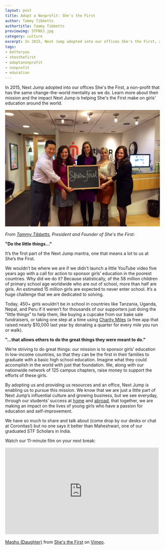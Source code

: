 ```yaml
---
layout: post
title: Adopt a Nonprofit: She's the First
author: Tammy Tibbetts
authortitle: Tammy Tibbetts
previewimg: STFNXJ.jpg
category: culture
excerpt: In 2015, Next Jump adopted into our offices She's the First, a non-profit that has the same change-the-world mentality as we do.  Learn more about their mission and the impact Next Jump is helping She's the First make on girls' education around the world.
tags:
- betteryou
- shesthefirst
- adoptanonprofit
- nonprofit
- education
---
```


In 2015, Next Jump adopted into our offices She's the First, a non-profit that has the same change-the-world mentality as we do.  Learn more about their mission and the impact Next Jump is helping She's the First make on girls' education around the world.

![The She's The First team with Charlie & Meghan](/images/STFNXJ.jpg)

*From <a href="http://www.shesthefirst.org/about/#people" target="_blank">Tammy Tibbetts</a>, President and Founder of She's the First:*

<b>"Do the little things..."</b>

It’s the first part of the Next Jump mantra, one that means a lot to us at She’s the First.

We wouldn’t be where we are if we didn’t launch a little YouTube video five years ago with a call for action to sponsor girls’ education in the poorest countries. Why did we do it?  Because statistically, of the 58 million children of primary school age worldwide who are out of school, more than half are girls. An estimated 15 million girls are expected to never enter school. It’s a huge challenge that we are dedicated to solving.

Today, 450+ girls wouldn’t be in school in countries like Tanzania, Uganda, Nepal, and Peru if it weren’t for thousands of our supporters just doing the “little things” to help them, like buying a cupcake from our bake sale fundraisers, or taking one step at a time using <a href="http://sweatforstf.shesthefirst.org/charity-miles" target="_blank">Charity Miles</a> (a free app that raised nearly $10,000 last year by donating a quarter for every mile you run or walk).

<b>"...that allows others to do the great things they were meant to do."</b>

We’re striving to do great things: our mission is to sponsor girls’ education in low-income countries, so that they can be the first in their families to graduate with a basic high school education. Imagine what they could accomplish in the world with just that foundation.  We, along with our nationwide network of 125 campus chapters, raise money to support the efforts of these girls.

By adopting us and providing us resources and an office, Next Jump is enabling us to pursue this mission.  We know that we are just a little part of Next Jump’s influential culture and growing business, but we see everyday, through our students’ success at <a href="http://www.shesthefirst.org/campus-chapters/">home</a> and <a href="http://www.shesthefirst.org/meet-the-scholars/">abroad</a>, that together, we are making an impact on the lives of young girls who have a passion for education and self-improvement.

We have so much to share and talk about (come drop by our desks or chat at Coronitas!) but no one says it better than Maheshwari, one of our graduated STF Scholars in India.

Watch our 11-minute film on your next break:

<iframe src="https://player.vimeo.com/video/62444568" width="500" height="281" frameborder="0" webkitallowfullscreen mozallowfullscreen allowfullscreen></iframe> <p><a href="https://vimeo.com/62444568">Magho (Daughter)</a> from <a href="https://vimeo.com/shesthefirst">She&#039;s the First</a> on <a href="https://vimeo.com">Vimeo</a>.</p>

